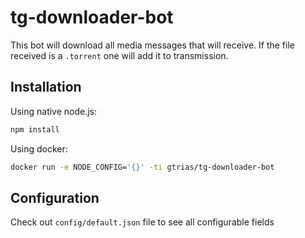 # tg-downloader-bot

This bot will download all media messages that will receive.
If the file received is a `.torrent` one will add it to transmission.

## Installation

Using native node.js:

```bash
npm install
```

Using docker:

```bash
docker run -e NODE_CONFIG='{}' -ti gtrias/tg-downloader-bot
```

## Configuration

Check out `config/default.json` file to see all configurable fields
